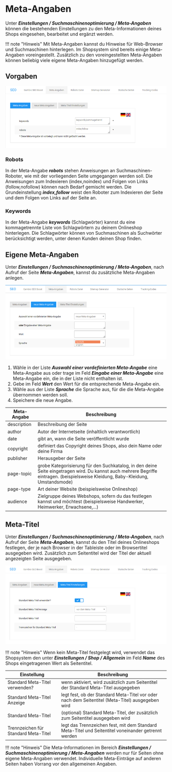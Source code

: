 # Meta-Angaben

Unter _**Einstellungen / Suchmaschinenoptimierung / Meta-Angaben**_ können die bestehenden Einstellungen zu den Meta-Informationen deines Shops eingesehen, bearbeitet und ergänzt werden.

!!! note "Hinweis" 
	 Mit Meta-Angaben kannst du Hinweise für Web-Browser und Suchmaschinen hinterlegen. Im Shopsystem sind bereits einige Meta-Angaben voreingestellt. Zusätzlich zu den voreingestellten Meta-Angaben können beliebig viele eigene Meta-Angaben hinzugefügt werden.

## Vorgaben

![](../../Bilder/Abb049_voreingestellteMetaAngaben.png "Voreingestellte Meta-Angaben")

### Robots

In der Meta-Angabe _**robots**_ stehen Anweisungen an Suchmaschinen-Roboter, wie mit der vorliegenden Seite umgegangen werden soll. Die Anweisungen zum Indexieren \(index,noindex\) und Folgen von Links \(follow,nofollow\) können nach Bedarf gemischt werden. Die Grundeinstellung _**index,follow**_ weist den Roboter zum Indexieren der Seite und dem Folgen von Links auf der Seite an.

### Keywords

In der Meta-Angabe _**keywords**_ \(Schlagwörter\) kannst du eine kommagetrennte Liste von Schlagwörtern zu deinem Onlineshop hinterlegen. Die Schlagwörter können von Suchmaschinen als Suchwörter berücksichtigt werden, unter denen Kunden deinen Shop finden.

## Eigene Meta-Angaben

Unter _**Einstellungen / Suchmaschinenoptimierung / Meta-Angaben**_, nach Aufruf der Seite _**Meta-Angaben**_, kannst du zusätzliche Meta-Angaben anlegen.

![](../../Bilder/Abb050_eigeneMetaAngaben.png "Eigene Meta-Angaben")

1.  Wähle in der Liste _**Auswahl einer vordefinierten Meta-Angabe**_ eine Meta-Angabe aus oder trage im Feld _**Eingabe einer Meta-Angabe**_ eine Meta-Angabe ein, die in der Liste nicht enthalten ist.
2.  Gebe im Feld _**Wert**_ den Wert für die entsprechende Meta-Angabe ein.
3.  Wähle aus der Liste _**Sprache**_ die Sprache aus, für die die Meta-Angabe übernommen werden soll.
4.  Speichere die neue Angabe.

|Meta-Angabe|Beschreibung|
|-----------|------------|
|description|Beschreibung der Seite|
|author|Autor der Internetseite \(inhaltlich verantwortlich\)|
|date|gibt an, wann die Seite veröffentlicht wurde|
|copyright|definiert das Copyright deines Shops, also dein Name oder deine Firma|
|publisher|Herausgeber der Seite|
|page-topic|grobe Kategorisierung für den Suchkatalog, in den deine Seite eingetragen wird. Du kannst auch mehrere Begriffe eintragen. \(beispielsweise Kleidung, Baby-Kleidung, Umstandsmode\)|
|page-type|Art deiner Website \(beispielsweise Onlineshop\)|
|audience|Zielgruppe deines Webshops, sofern du das festlegen kannst und möchtest \(beispielsweise Handwerker, Heimwerker, Erwachsene,...\)|

## Meta-Titel

Unter _**Einstellungen / Suchmaschinenoptimierung / Meta-Angaben**_, nach Aufruf der Seite _**Meta-Angaben**_, kannst du den Titel deines Onlineshops festlegen, der je nach Browser in der Tableiste oder im Browsertitel ausgegeben wird. Zusätzlich zum Seitentitel wird der Titel der aktuell angezeigten Seite ausgegeben.

![](../../Bilder/Abb051_konfigurationDesMetaTitels.png "Konfiguration des Meta-Titels")

!!! note "Hinweis" 
	 Wenn kein Meta-Titel festgelegt wird, verwendet das Shopsystem den unter _**Einstellungen / Shop / Allgemein**_ im Feld _**Name**_ des Shops eingetragenen Wert als Seitentitel.

|Einstellung|Beschreibung|
|-----------|------------|
|Standard Meta-Titel verwenden?|wenn aktiviert, wird zusätzlich zum Seitentitel der Standard Meta-Titel ausgegeben|
|Standard Meta-Titel Anzeige|legt fest, ob der Standard Meta-Titel vor oder nach dem Seitentitel \(Meta-Titel\) ausgegeben wird|
|Standard Meta-Titel|\(optional\) Standard Meta-Titel, der zusätzlich zum Seitentitel ausgegeben wird|
|Trennzeichen für Standard Meta-Titel|legt das Trennzeichen fest, mit dem Standard Meta-Titel und Seitentitel voneinander getrennt werden|

!!! note "Hinweis" 
	 Die Meta-Informationen im Bereich _**Einstellungen / Suchmaschinenoptimierung / Meta-Angaben**_ werden nur für Seiten ohne eigene Meta-Angaben verwendet. Individuelle Meta-Einträge auf anderen Seiten haben Vorrang vor den allgemeinen Angaben.

